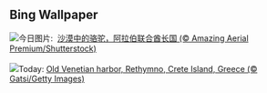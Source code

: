 ## Bing Wallpaper
![](https://www.bing.com/th?id=OHR.CamelsAbove_ZH-CN1389810021_UHD.jpg&w=1000)今日图片: &nbsp;[沙漠中的骆驼，阿拉伯联合酋长国 (© Amazing Aerial Premium/Shutterstock)](https://www.bing.com/th?id=OHR.CamelsAbove_ZH-CN1389810021_UHD.jpg)
<br><br/>
![](https://www.bing.com/th?id=OHR.CreteHarbor_EN-US3759550362_UHD.jpg&w=1000)Today: [Old Venetian harbor, Rethymno, Crete Island, Greece (© Gatsi/Getty Images)](https://www.bing.com/th?id=OHR.CreteHarbor_EN-US3759550362_UHD.jpg)
<br><br/>

